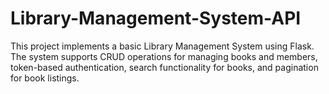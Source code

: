 # Library-Management-System-API
This project implements a basic Library Management System using Flask. The system supports CRUD operations for managing books and members, token-based authentication, search functionality for books, and pagination for book listings.
